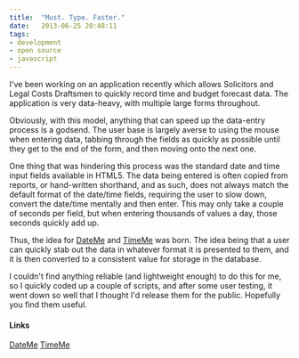 ```yaml
---
title:  "Must. Type. Faster."
date:   2013-06-25 20:48:11
tags:
- development
- open source
- javascript
---
```


I've been working on an application recently which allows Solicitors and Legal Costs Draftsmen to quickly record time and budget forecast data. The application is very data-heavy, with multiple large forms throughout.

Obviously, with this model, anything that can speed up the data-entry process is a godsend. The user base is largely averse to using the mouse when entering data, tabbing through the fields as quickly as possible until they get to the end of the form, and then moving onto the next one.

One thing that was hindering this process was the standard date and time input fields available in HTML5. The data being entered is often copied from reports, or hand-written shorthand, and as such, does not always match the default format of the date/time fields, requiring the user to slow down, convert the date/time mentally and then enter. This may only take a couple of seconds per field, but when entering thousands of values a day, those seconds quickly add up.

Thus, the idea for [ DateMe](http://github.com/molovo/dateme) and [ TimeMe](http://github.com/molovo/timeme) was born. The idea being that a user can quickly stab out the data in whatever format it is presented to them, and it is then converted to a consistent value for storage in the database.

I couldn't find anything reliable (and lightweight enough) to do this for me, so I quickly coded up a couple of scripts, and after some user testing, it went down so well that I thought I'd release them for the public. Hopefully you find them useful.

#### Links
[ DateMe](http://github.com/molovo/dateme)
[ TimeMe](http://github.com/molovo/timeme)
